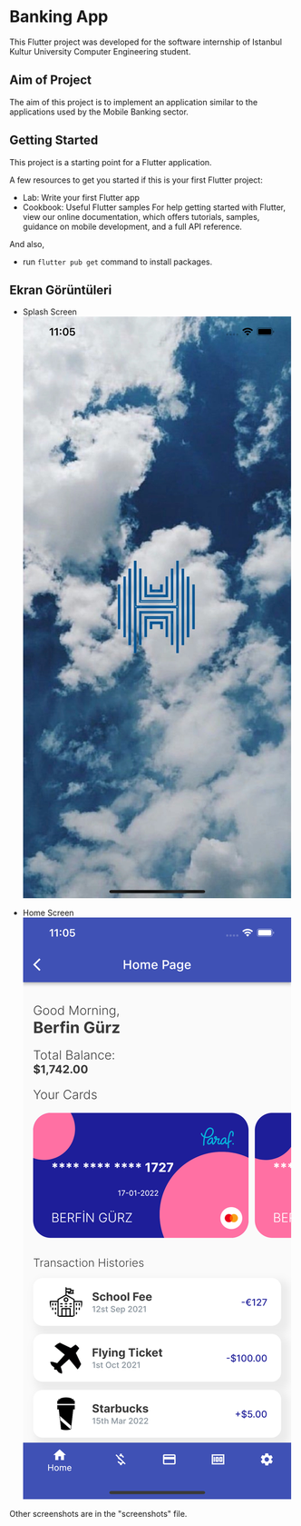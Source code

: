 
# Banking App

This Flutter project was developed for the software internship of Istanbul Kultur University Computer Engineering student.

## Aim of Project
The aim of this project is to implement an application similar to the applications used by the Mobile Banking sector.

## Getting Started
This project is a starting point for a Flutter application.

A few resources to get you started if this is your first Flutter project:

- Lab: Write your first Flutter app
- Cookbook: Useful Flutter samples
For help getting started with Flutter, view our online documentation, which offers tutorials, samples, guidance on mobile development, and a full API reference.

And also, 
- run ```flutter pub get``` command to install packages.
## Ekran Görüntüleri

- Splash Screen
![Splash Screen](screenshots/splashscreen.png)

- Home Screen
![Home Screen](screenshots/homescreen.png)

Other screenshots are in the "screenshots" file.


  
